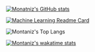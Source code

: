 [![Monatniz's GitHub stats](https://github-readme-stats-ashy-alpha.vercel.app/api?username=montanizstills&count_private=true&show_icons=true&theme=tokyonight)](https://github.com/montanizstills/)

[![Machine Learning Readme Card](https://github-readme-stats.vercel.app/api/pin/?username=montanizstills&repo=machine-learning-demo)](https://github.com/montanizstills/machine-learning-demo)

![Montaniz's Top Langs](https://github-readme-stats.vercel.app/api/top-langs/?username=montanizstills&layout=compact)

[![Montaniz's wakatime stats](https://github-readme-stats.vercel.app/api/wakatime?username=montanizstills)](https://github.com/anuraghazra/github-readme-stats)
